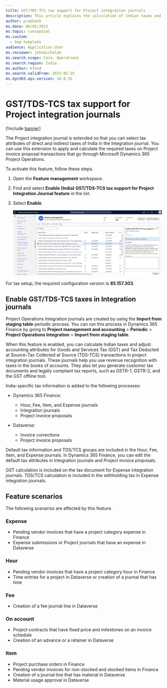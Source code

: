 ```yaml
---
title: GST/TDS-TCS tax support for Project integration journals
description: This article explains the calculation of Indian taxes and how to adjust accounting attributes for GST and TDS-TCS transactions in Project integration journals.
author: prabhatb
ms.date: 06/02/2023
ms.topic: conceptual
ms.custom: 
  - bap-template
audience: Application User
ms.reviewer: johnmichalak
ms.search.scope: Core, Operations
ms.search.region: India
ms.author: kfend
ms.search.validFrom: 2023-05-25
ms.dyn365.ops.version: 10.0.35
---
```


# GST/TDS-TCS tax support for Project integration journals

[!include [banner](../includes/banner.md)]

The Project integration journal is extended so that you can select tax attributes of direct and indirect taxes of India in the Integration journal. You can use this extension to apply and calculate the required taxes on Project invoice proposal transactions that go through Microsoft Dynamics 365 Project Operations.

To activate this feature, follow these steps.

1. Open the **Feature management** workspace.
2. Find and select **Enable (India) GST/TDS-TCS tax support for Project Integration Journal feature** in the list.
3. Select **Enable**.

    ![Screenshot that shows the feature in the list of available features in the Feature management workspace.](media/project-integration-journal-001.png)

For tax setup, the required configuration version is **85.157.303**.

## Enable GST/TDS-TCS taxes in Integration journals

Project Operations Integration journals are created by using the **Import from staging table** periodic process. You can run this process in Dynamics 365 Finance by going to **Project management and accounting** \> **Periodic** \> **Project Operations Integration** \> **Import from staging table**.

When this feature is enabled, you can calculate Indian taxes and adjust accounting attributes for Goods and Services Tax (GST) and Tax Deducted at Source–Tax Collected at Source (TDS-TCS) transactions in project integration journals. These journals help you use revenue recognition with taxes in the books of accounts. They also let you generate customer tax documents and legally compliant tax reports, such as GSTR-1, GSTR-2, and the GST offline tool.

India-specific tax information is added to the following processes:

- Dynamics 365 Finance:

    - Hour, Fee, Item, and Expense journals
    - Integration journals
    - Project invoice proposals

- Dataverse:

    - Invoice corrections
    - Project invoice proposals

Default tax information and TDS/TCS groups are included in the Hour, Fee, Item, and Expense journals. In Dynamics 365 Finance, you can edit the default tax attributes in Integration journals and Project invoice proposals.

GST calculation is included on the tax document for Expense integration journals. TDS/TCS calculation is included in the withholding tax in Expense integration journals.

## Feature scenarios

The following scenarios are affected by this feature.

### Expense

- Pending vendor invoices that have a project category expense in Finance
- Expense submissions or Project journals that have an expense in Dataverse

### Hour

- Pending vendor invoices that have a project category hour in Finance
- Time entries for a project in Dataverse or creation of a journal that has time

### Fee

- Creation of a fee journal line in Dataverse

### On account

- Project contracts that have fixed price and milestones on an invoice schedule
- Creation of an advance or a retainer in Dataverse

### Item

- Project purchase orders in Finance
- Pending vendor invoices for non-stocked and stocked items in Finance
- Creation of a journal line that has material in Dataverse
- Material usage approval in Dataverse
